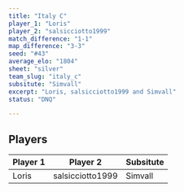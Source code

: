 ```yaml
---
title: "Italy C"
player_1: "Loris"
player_2: "salsicciotto1999"
match_difference: "1-1"
map_difference: "3-3"
seed: "#43"
average_elo: "1804"
sheet: "silver"
team_slug: "italy_c"
subsitute: "Simvall"
excerpt: "Loris, salsicciotto1999 and Simvall"
status: "DNQ"

---
```

## Players

| Player 1 | Player 2 | Subsitute |
| -- | -- | -- |
| Loris | salsicciotto1999 | Simvall |
